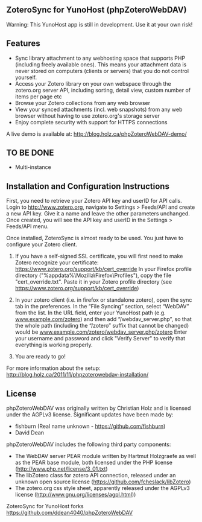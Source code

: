 ZoteroSync for YunoHost (phpZoteroWebDAV)
----------------------------------------

Warning: This YunoHost app is still in development. Use it at your own risk!

Features
--------

- Sync library attachment to any webhosting space that supports PHP (including freely available ones).
This means your attachment data is never stored on computers (clients or servers) that you do not control yourself.
- Access your Zotero library on your own webspace through the zotero.org server API, including sorting, detail view, custom number of items per page etc
- Browse your Zotero collections from any web browser
- View your synced attachments (incl. web snapshots) from any web browser without having to use zotero.org's storage server
- Enjoy complete security with support for HTTPS connections

A live demo is available at: http://blog.holz.ca/phpZoteroWebDAV-demo/

TO BE DONE
----------
- Multi-instance

Installation and Configuration Instructions
-------------------------------------------
First, you need to retrieve your Zotero API key and userID for API calls.
Login to http://www.zotero.org, navigate to Settings > Feeds/API and create a new API key. Give it a name and leave the other parameters unchanged. Once created, you will see the API key and userID in the Settings > Feeds/API menu.

Once installed, ZoteroSync is almost ready to be used. You just have to configure your Zotero client.

1. If you have a self-signed SSL certificate, you will first need to make Zotero recognize your certificate: https://www.zotero.org/support/kb/cert_override
In your Firefox profile directory ("%appdata%\Mozilla\Firefox\Profiles\"), copy the file "cert_override.txt".
Paste it in your Zotero profile directory (see https://www.zotero.org/support/kb/cert_override)

2. In your zotero client (i.e. in firefox or standalone zotero), open the sync tab in the preferences.  In the “File Syncing” section, select “WebDAV” from the list. In the URL field, enter your YunoHost path (e.g. www.example.com/zotero) and then add “/webdav_server.php”, so that the whole path (including the “/zotero” suffix that cannot be changed) would be www.example.com/zotero/webdav_server.php/zotero
Enter your username and password and click "Verify Server" to verify that everything is working properly.

3. You are ready to go!

For more information about the setup: http://blog.holz.ca/2011/11/phpzoterowebdav-installation/

License
-------

phpZoteroWebDAV was originally written by Christian Holz and is licensed under the AGPLv3 license.
Significant updates have been made by:
* fishburn (Real name unknown - https://github.com/fishburn)
* David Dean

phpZoteroWebDAV includes the following third party components:
- The WebDAV server PEAR module written by Hartmut Holzgraefe as well as the PEAR base module, both licensed under the PHP license (http://www.php.net/license/3_01.txt)
- The libZotero class for zotero API connection, released under an unknown open source license (https://github.com/fcheslack/libZotero)
- The zotero.org css style sheet, apparently released under the AGPLv3 license (http://www.gnu.org/licenses/agpl.html))

ZoteroSync for YunoHost forks https://github.com/ddean4040/phpZoteroWebDAV
